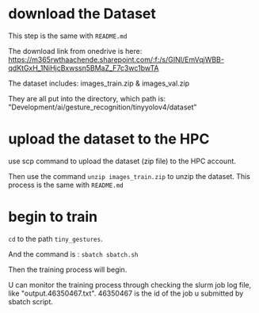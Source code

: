 # download the Dataset

This step is the same with `README.md`

The download link from onedrive is here: 
https://m365rwthaachende.sharepoint.com/:f:/s/GINI/EmVqjWBB-qdKtGxH_1NiHjcBxwssn5BMaZ_F7c3wc1bwTA

The dataset includes: images_train.zip & images_val.zip

They are all put into the directory, which path is: "Development/ai/gesture_recognition/tinyyolov4/dataset"

# upload the dataset to the HPC

use scp command to upload the dataset (zip file) to the HPC account.

Then use the command `unzip images_train.zip` to unzip the dataset. This process is the same with `README.md`

# begin to train

`cd` to the path `tiny_gestures`.

And the command is : `sbatch sbatch.sh`

Then the training process will begin.

U can monitor the training process through checking the slurm job log file, like "output.46350467.txt". 46350467 is the id of the job u submitted by sbatch script.
